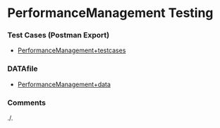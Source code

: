 # PerformanceManagement Testing

### Test Cases (Postman Export)
- [PerformanceManagement+testcases](./PerformanceManagement+testcases.json)

### DATAfile
- [PerformanceManagement+data](./PerformanceManagement+data.json)

### Comments
./.
